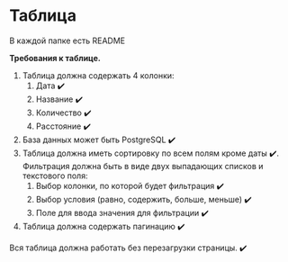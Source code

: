 # Таблица

В каждой папке есть README

**Требования к таблице.**

1. Таблица должна содержать 4 колонки: 
    1. Дата :heavy_check_mark:
    2. Название :heavy_check_mark:
    3. Количество :heavy_check_mark:
    4. Расстояние :heavy_check_mark:
2. База данных может быть PostgreSQL :heavy_check_mark:
3. Таблица должна иметь сортировку по всем полям кроме даты :heavy_check_mark:. Фильтрация должна быть в виде двух выпадающих списков и текстового поля:
    1. Выбор колонки, по которой будет фильтрация :heavy_check_mark:
    2. Выбор условия (равно, содержить, больше, меньше) :heavy_check_mark:
    3. Поле для ввода значения для фильтрации :heavy_check_mark:
4. Таблица должна содержать пагинацию :heavy_check_mark:

Вся таблица должна работать без перезагрузки страницы. :heavy_check_mark: